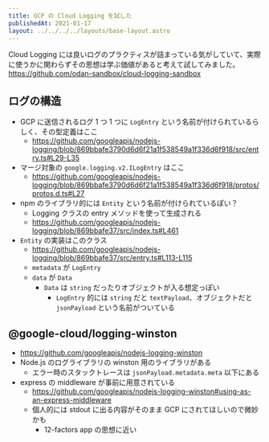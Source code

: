 ```yaml
---
title: GCP の Cloud Logging を試した
publishedAt: 2021-01-17
layout: ../../../../layouts/base-layout.astro
---
```


Cloud Logging には良いログのプラクティスが詰まっている気がしていて、実際に使うかに関わらずその思想は学ぶ価値があると考えて試してみました。
https://github.com/odan-sandbox/cloud-logging-sandbox

## ログの構造

- GCP に送信されるログ 1 つ 1 つに `LogEntry` という名前が付けられているらしく、その型定義はここ
  - https://github.com/googleapis/nodejs-logging/blob/869bbafe3790d6d6f21a1f538549a1f336d6f918/src/entry.ts#L29-L35
- マージ対象の `google.logging.v2.ILogEntry` はここ
  - https://github.com/googleapis/nodejs-logging/blob/869bbafe3790d6d6f21a1f538549a1f336d6f918/protos/protos.d.ts#L27
- npm のライブラリ的には `Entity` という名前が付けられているぽい？
  - Logging クラスの entry メソッドを使って生成される
  - https://github.com/googleapis/nodejs-logging/blob/869bbafe37/src/index.ts#L461
- `Entity` の実装はこのクラス
  - https://github.com/googleapis/nodejs-logging/blob/869bbafe37/src/entry.ts#L113-L115
  - `metadata` が `LogEntry`
  - `data` が `Data`
    - `Data` は `string` だったりオブジェクトが入る想定っぽい
      - `LogEntry` 的には `string` だと `textPayload`、オブジェクトだと `jsonPayload` という名前がついている

## @google-cloud/logging-winston

- https://github.com/googleapis/nodejs-logging-winston
- Node.js のログライブラリの winston 用のライブラリがある
  - エラー時のスタックトレースは `jsonPayload.metadata.meta` 以下にある
- express の middleware が事前に用意されている
  - https://github.com/googleapis/nodejs-logging-winston#using-as-an-express-middleware
  - 個人的には stdout に出る内容がそのまま GCP にされてほしいので微妙かも
    - 12-factors app の思想に近い
